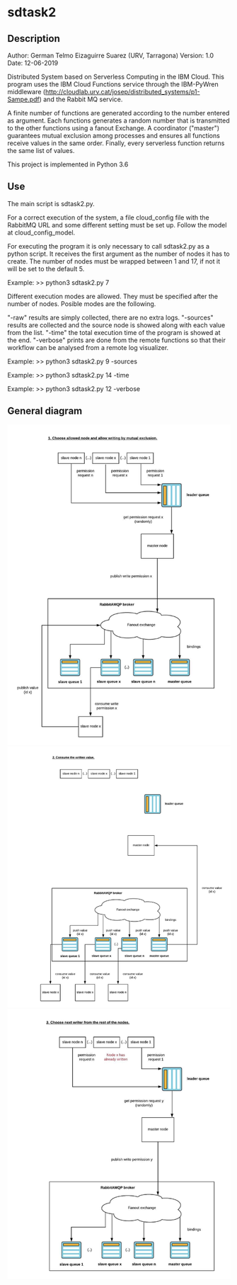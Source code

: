 # sdtask2

## Description

Author: German Telmo Eizaguirre Suarez (URV, Tarragona)
Version: 1.0
Date: 12-06-2019

Distributed System based on Serverless Computing in the IBM Cloud.
This program uses the IBM Cloud Functions service through the IBM-PyWren middleware 
(http://cloudlab.urv.cat/josep/distributed_systems/p1-Sampe.pdf) and the Rabbit MQ 
service.

A finite number of functions are generated according to the number entered as argument.
Each functions generates a random number that is transmitted to the other functions
using a fanout Exchange. A coordinator ("master") guarantees mutual exclusion among
processes and ensures all functions receive values in the same order. Finally, every
serverless function returns the same list of values.

This project is implemented in Python 3.6

## Use

The main script is sdtask2.py.

For a correct execution of the system, a file cloud_config file with the RabbitMQ URL and some 
different setting must be set up. Follow the model at cloud_config_model.

For executing the program it is only necessary to call sdtask2.py as a python script. It receives the
first argument as the number of nodes it has to create. The number of nodes must be wrapped
between 1 and 17, if not it will be set to the default 5.

Example: >> python3 sdtask2.py 7

Different execution modes are allowed. They must be specified after the number of nodes. 
Posible modes are the following.

"-raw" results are simply collected, there are no extra logs.
"-sources" results are collected and the source node is showed along with each value from
the list.
"-time" the total execution time of the program is showed at the end.
"-verbose" prints are done from the remote functions so that their workflow can be
analysed from a remote log visualizer.

Example: >> python3 sdtask2.py 9 -sources

Example: >> python3 sdtask2.py 14 -time

Example: >> python3 sdtask2.py 12 -verbose

## General diagram
![Alt text](diagrams/distributedsystemSD1.jpeg?raw=true "General diagram of our distributed system 1")
![Alt text](diagrams/distributedsystemSD2.jpeg?raw=true "General diagram of our distributed system 2")
![Alt text](diagrams/distributedsystemSD3.jpeg?raw=true "General diagram of our distributed system 3")


